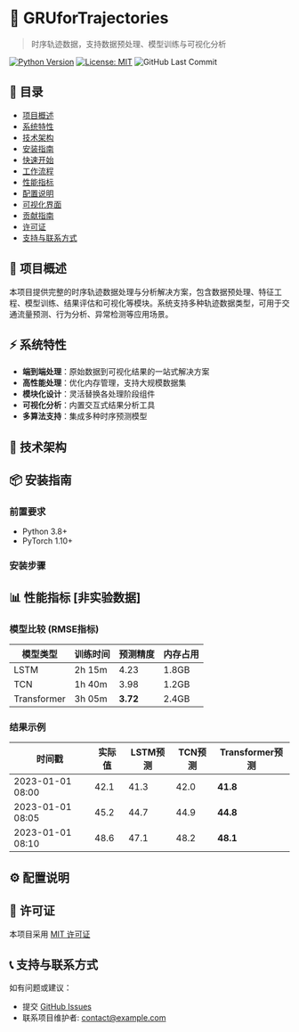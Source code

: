 # 🚀 GRUforTrajectories

> 时序轨迹数据，支持数据预处理、模型训练与可视化分析

[![Python Version](https://img.shields.io/badge/Python-3.8%2B-blue.svg)](https://python.org)
[![License: MIT](https://img.shields.io/badge/License-MIT-yellow.svg)](https://opensource.org/licenses/MIT)
![GitHub Last Commit](https://img.shields.io/github/last-commit/user/project)

## 🧭 目录
- [项目概述](#-项目概述)
- [系统特性](#-系统特性)
- [技术架构](#-技术架构)
- [安装指南](#-安装指南)
- [快速开始](#-快速开始)
- [工作流程](#-工作流程)
- [性能指标](#-性能指标)
- [配置说明](#-配置说明)
- [可视化界面](#-可视化界面)
- [贡献指南](#-贡献指南)
- [许可证](#-许可证)
- [支持与联系方式](#-支持与联系方式)

## 🚩 项目概述
本项目提供完整的时序轨迹数据处理与分析解决方案，包含数据预处理、特征工程、模型训练、结果评估和可视化等模块。系统支持多种轨迹数据类型，可用于交通流量预测、行为分析、异常检测等应用场景。

## ⚡ 系统特性
- **端到端处理**：原始数据到可视化结果的一站式解决方案
- **高性能处理**：优化内存管理，支持大规模数据集
- **模块化设计**：灵活替换各处理阶段组件
- **可视化分析**：内置交互式结果分析工具
- **多算法支持**：集成多种时序预测模型

## 🧱 技术架构

## 📦 安装指南
### 前置要求
- Python 3.8+
- PyTorch 1.10+

### 安装步骤

## 📊 性能指标 [非实验数据]
### 模型比较 (RMSE指标)
| 模型类型       | 训练时间 | 预测精度 | 内存占用 |
|----------------|----------|----------|----------|
| LSTM           | 2h 15m   | 4.23     | 1.8GB    |
| TCN            | 1h 40m   | 3.98     | 1.2GB    |
| Transformer    | 3h 05m   | **3.72** | 2.4GB    |

### 结果示例
| 时间戳          | 实际值 | LSTM预测 | TCN预测 | Transformer预测 |
|-----------------|--------|----------|---------|-----------------|
| 2023-01-01 08:00| 42.1   | 41.3     | 42.0    | **41.8**        |
| 2023-01-01 08:05| 45.2   | 44.7     | 44.9    | **44.8**        |
| 2023-01-01 08:10| 48.6   | 47.1     | 48.2    | **48.1**        |

## ⚙️ 配置说明



## 📜 许可证
本项目采用 [MIT 许可证](LICENSE)

## 📞 支持与联系方式
如有问题或建议：
- 提交 [GitHub Issues](https://github.com/your-username/project-name/issues)
- 联系项目维护者: contact@example.com
